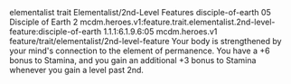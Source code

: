 <ability>
  <metadata>
    <class>elementalist</class>
    <feature_type>trait</feature_type>
    <file_dpath>Elementalist/2nd-Level Features</file_dpath>
    <item_id>disciple-of-earth</item_id>
    <item_index>05</item_index>
    <item_name>Disciple of Earth</item_name>
    <level>2</level>
    <scc>mcdm.heroes.v1:feature.trait.elementalist.2nd-level-feature:disciple-of-earth</scc>
    <scdc>1.1.1:6.1.9.6:05</scdc>
    <source>mcdm.heroes.v1</source>
    <type>feature/trait/elementalist/2nd-level-feature</type>
  </metadata>
  <effects>
    <effect type="mundane">Your body is strengthened by your mind&apos;s connection to the element of permanence. You have a +6 bonus to Stamina, and you gain an additional +3 bonus to Stamina whenever you gain a level past 2nd.</effect>
  </effects>
</ability>
